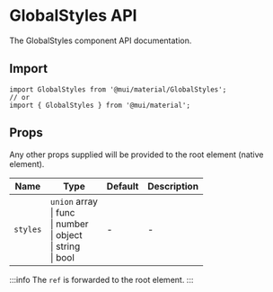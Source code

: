 # GlobalStyles API

The GlobalStyles component API documentation.

## Import

```
import GlobalStyles from '@mui/material/GlobalStyles';
// or
import { GlobalStyles } from '@mui/material';
```

## Props

Any other props supplied will be provided to the root element (native element).

| Name | Type | Default | Description |
| --- | --- | --- | --- |
| `styles` | `union` array<br>\| func<br>\| number<br>\| object<br>\| string<br>\| bool | - | - |

:::info
The `ref` is forwarded to the root element.
:::